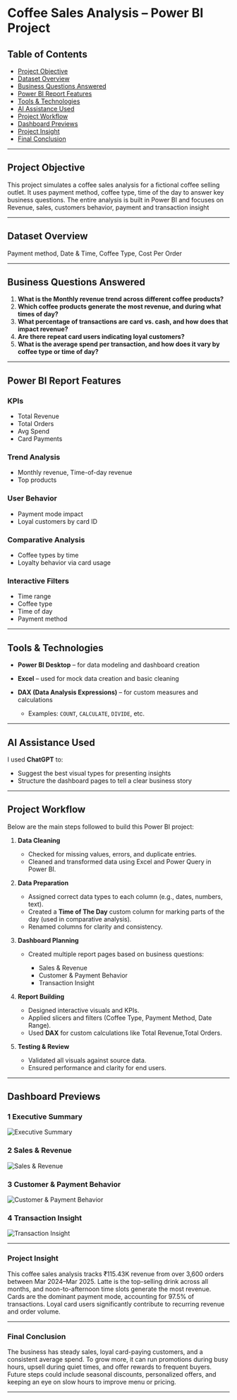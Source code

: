 #  Coffee Sales Analysis – Power BI Project

## Table of Contents
- [Project Objective](#project-objective)
- [Dataset Overview](#dataset-overview)
- [Business Questions Answered](#business-questions-answered)
- [Power BI Report Features](#power-bi-report-features)
- [Tools & Technologies](#tools--technologies)
- [AI Assistance Used](#ai-assistance-used)
- [Project Workflow](#project-workflow)
- [Dashboard Previews](#-dashboard-previews)
- [Project Insight](#project-insight)
- [Final Conclusion](#final-conclusion)

---

##  Project Objective

This project simulates a coffee sales analysis for a fictional coffee selling outlet. It uses payment method, coffee type, time of the day to answer key business questions. The entire analysis is built in Power BI and focuses on Revenue, sales, customers behavior, payment and transaction insight

---

##  Dataset Overview

Payment method, Date & Time, Coffee Type, Cost Per Order

---

##  Business Questions Answered

1. **What is the Monthly revenue trend across different coffee products?**
2. **Which coffee products generate the most revenue, and during what times of day?**
3. **What percentage of transactions are card vs. cash, and how does that impact revenue?**
4. **Are there repeat card users indicating loyal customers?**
5. **What is the average spend per transaction, and how does it vary by coffee type or time of day?**
---


##  Power BI Report Features

###  KPIs

* Total Revenue
* Total Orders
* Avg Spend
* Card Payments

###  Trend Analysis

* Monthly revenue, Time-of-day revenue
* Top products 

###  User Behavior 

* Payment mode impact
* Loyal customers by card ID

###  Comparative Analysis

* Coffee types by time
* Loyalty behavior via card usage

###  Interactive Filters

* Time range
* Coffee type
* Time of day
* Payment method

---

##  Tools & Technologies

* **Power BI Desktop** – for data modeling and dashboard creation
* **Excel** – used for mock data creation and basic cleaning
* **DAX (Data Analysis Expressions)** – for custom measures and calculations

  * Examples: `COUNT`, `CALCULATE`, `DIVIDE`, etc.

---

##  AI Assistance Used

I used **ChatGPT** to:

* Suggest the best visual types for presenting insights
* Structure the dashboard pages to tell a clear business story

---


##  Project Workflow

Below are the main steps followed to build this Power BI project:

1. **Data Cleaning**

   * Checked for missing values, errors, and duplicate entries.
   * Cleaned and transformed data using Excel and Power Query in Power BI.

2. **Data Preparation**

   * Assigned correct data types to each column (e.g., dates, numbers, text).
   * Created a **Time of The Day** custom column for marking parts of the day (used in comparative analysis).
   * Renamed columns for clarity and consistency.

3. **Dashboard Planning**

   * Created multiple report pages based on business questions:

     * Sales & Revenue
     * Customer & Payment Behavior
     * Transaction Insight

5. **Report Building**

   * Designed interactive visuals and KPIs.
   * Applied slicers and filters (Coffee Type, Payment Method, Date Range).
   * Used **DAX** for custom calculations like Total Revenue,Total Orders.

6. **Testing & Review**

   * Validated all visuals against source data.
   * Ensured performance and clarity for end users.

---

##  Dashboard Previews

### 1️ Executive Summary
![Executive Summary](https://raw.githubusercontent.com/NinadShenoy/Coffee_sales_Analysis-Data_Visualization/main/Screenshot-Executive%20Summary.png)

### 2️ Sales & Revenue
![Sales & Revenue](https://raw.githubusercontent.com/NinadShenoy/Coffee_sales_Analysis-Data_Visualization/main/Screenshot-Sales%20%26%20Revenue.png)

### 3️ Customer & Payment Behavior
![Customer & Payment Behavior](https://raw.githubusercontent.com/NinadShenoy/Coffee_sales_Analysis-Data_Visualization/main/Screenshot-Customer%20%26%20Payment%20Behavior.png)

### 4️ Transaction Insight
![Transaction Insight](https://raw.githubusercontent.com/NinadShenoy/Coffee_sales_Analysis-Data_Visualization/main/Screenshot-Transaction%20Insight.png)

---

### **Project Insight**

This coffee sales analysis tracks ₹115.43K revenue from over 3,600 orders between Mar 2024–Mar 2025. Latte is the top-selling drink across all months, and noon-to-afternoon time slots generate the most revenue. Cards are the dominant payment mode, accounting for 97.5% of transactions. Loyal card users significantly contribute to recurring revenue and order volume.

---

###  **Final Conclusion**

The business has steady sales, loyal card-paying customers, and a consistent average spend. To grow more, it can run promotions during busy hours, upsell during quiet times, and offer rewards to frequent buyers. Future steps could include seasonal discounts, personalized offers, and keeping an eye on slow hours to improve menu or pricing.

---
